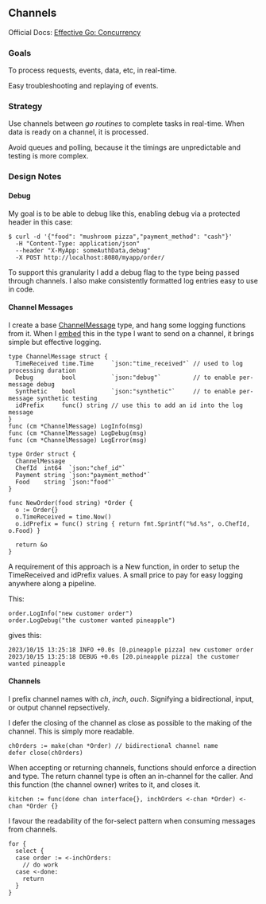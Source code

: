 ## Channels

Official Docs: [Effective Go: Concurrency](https://go.dev/doc/effective_go#concurrency)

### Goals

To process requests, events, data, etc, in real-time.

Easy troubleshooting and replaying of events.

### Strategy

Use channels between _go routines_ to complete tasks in real-time.
When data is ready on a channel, it is processed.

Avoid queues and polling, because it the timings are unpredictable and testing is more complex.

### Design Notes

#### Debug

My goal is to be able to debug like this, enabling debug via a protected header in this case:

```
$ curl -d '{"food": "mushroom pizza","payment_method": "cash"}'
  -H "Content-Type: application/json"
  --header "X-MyApp: someAuthData,debug"
  -X POST http://localhost:8080/myapp/order/
```

To support this granularity I add a debug flag to the type being passed through channels.
I also make consistently formatted log entries easy to use in code.

#### Channel Messages

I create a base [ChannelMessage](https://github.com/thisdougb/practicalgo/blob/develop/examples/channels/message.go) type, and hang some logging functions from it.
When I [embed](https://github.com/thisdougb/practicalgo/blob/develop/examples/channels/order.go) this in the type I want to send on a channel, it brings simple but effective logging.

```
type ChannelMessage struct {
  TimeReceived time.Time     `json:"time_received"` // used to log processing duration
  Debug        bool          `json:"debug"`         // to enable per-message debug
  Synthetic    bool          `json:"synthetic"`     // to enable per-message synthetic testing
  idPrefix     func() string // use this to add an id into the log message
}
func (cm *ChannelMessage) LogInfo(msg)
func (cm *ChannelMessage) LogDebug(msg)
func (cm *ChannelMessage) LogError(msg)

type Order struct {
  ChannelMessage
  ChefId  int64  `json:"chef_id"`
  Payment string `json:"payment_method"`
  Food    string `json:"food"`
}

func NewOrder(food string) *Order {
  o := Order{}
  o.TimeReceived = time.Now()
  o.idPrefix = func() string { return fmt.Sprintf("%d.%s", o.ChefId, o.Food) }

  return &o
}
```

A requirement of this approach is a New function, in order to setup the TimeReceived and idPrefix values.
A small price to pay for easy logging anywhere along a pipeline.

This:

```
order.LogInfo("new customer order")
order.LogDebug("the customer wanted pineapple")
```

gives this:

```
2023/10/15 13:25:18 INFO +0.0s [0.pineapple pizza] new customer order
2023/10/15 13:25:18 DEBUG +0.0s [20.pineapple pizza] the customer wanted pineapple
```

#### Channels

I prefix channel names with _ch_, _inch_, _ouch_.
Signifying a bidirectional, input, or output channel repsectively.

I defer the closing of the channel as close as possible to the making of the channel.
This is simply more readable.

```
chOrders := make(chan *Order) // bidirectional channel name
defer close(chOrders)
```

When accepting or returning channels, functions should enforce a direction and type.
The return channel type is often an in-channel for the caller.
And this function (the channel owner) writes to it, and closes it.

```
kitchen := func(done chan interface{}, inchOrders <-chan *Order) <-chan *Order {}
```

I favour the readability of the for-select pattern when consuming messages from channels.

```
for {
  select {
  case order := <-inchOrders:
    // do work
  case <-done:
    return
  }
}
```
